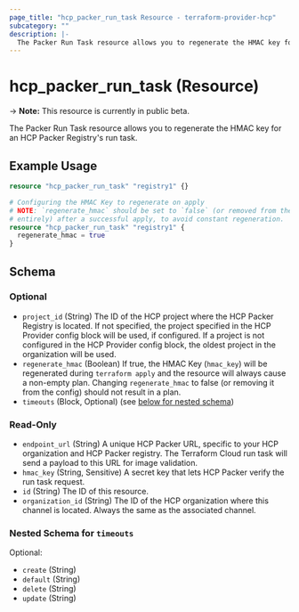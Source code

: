 ```yaml
---
page_title: "hcp_packer_run_task Resource - terraform-provider-hcp"
subcategory: ""
description: |-
  The Packer Run Task resource allows you to regenerate the HMAC key for an HCP Packer Registry's run task.
---
```


# hcp_packer_run_task (Resource)

-> **Note:** This resource is currently in public beta.

The Packer Run Task resource allows you to regenerate the HMAC key for an HCP Packer Registry's run task.

## Example Usage

```terraform
resource "hcp_packer_run_task" "registry1" {}

# Configuring the HMAC Key to regenerate on apply
# NOTE: `regenerate_hmac` should be set to `false` (or removed from the config
# entirely) after a successful apply, to avoid constant regeneration.
resource "hcp_packer_run_task" "registry1" {
  regenerate_hmac = true
}
```

<!-- schema generated by tfplugindocs -->
## Schema

### Optional

- `project_id` (String) The ID of the HCP project where the HCP Packer Registry is located. 
If not specified, the project specified in the HCP Provider config block will be used, if configured.
If a project is not configured in the HCP Provider config block, the oldest project in the organization will be used.
- `regenerate_hmac` (Boolean) If true, the HMAC Key (`hmac_key`) will be regenerated during `terraform apply` and the resource will always cause a non-empty plan. Changing `regenerate_hmac` to false (or removing it from the config) should not result in a plan.
- `timeouts` (Block, Optional) (see [below for nested schema](#nestedblock--timeouts))

### Read-Only

- `endpoint_url` (String) A unique HCP Packer URL, specific to your HCP organization and HCP Packer registry. The Terraform Cloud run task will send a payload to this URL for image validation.
- `hmac_key` (String, Sensitive) A secret key that lets HCP Packer verify the run task request.
- `id` (String) The ID of this resource.
- `organization_id` (String) The ID of the HCP organization where this channel is located. Always the same as the associated channel.

<a id="nestedblock--timeouts"></a>
### Nested Schema for `timeouts`

Optional:

- `create` (String)
- `default` (String)
- `delete` (String)
- `update` (String)
